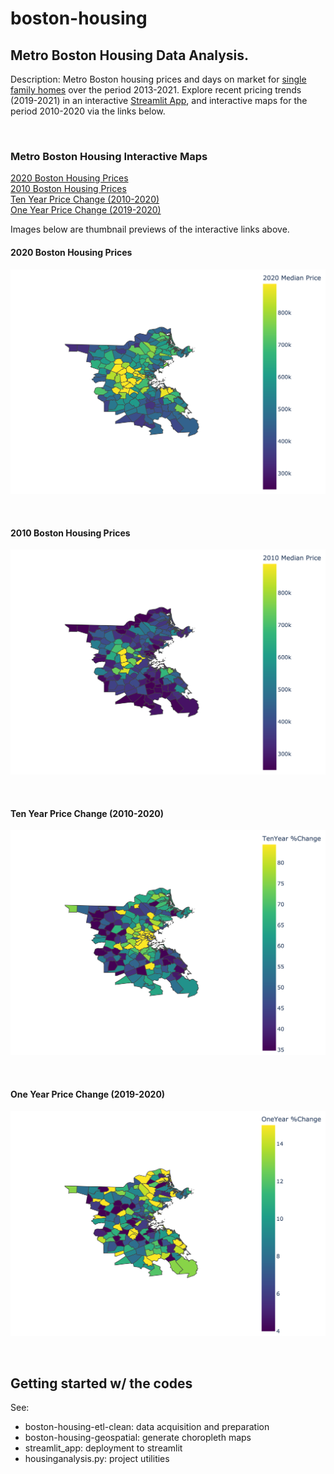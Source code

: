 # boston-housing

## Metro Boston Housing Data Analysis.   

Description:
Metro Boston housing prices and days on market for [single family homes](https://www.bostonmagazine.com/property/single-family-home-price-chart-2021/) over the period 2013-2021. Explore recent pricing trends (2019-2021) in an interactive [Streamlit App](https://share.streamlit.io/nchowes/boston-housing/main), and interactive maps for the period 2010-2020 via the links below. 
 
&nbsp;

### Metro Boston Housing Interactive Maps 

[2020 Boston Housing Prices](https://cold-agate-invert.s3.amazonaws.com/boston-housing/2020-boston-housing-median.html)  
[2010 Boston Housing Prices](https://cold-agate-invert.s3.amazonaws.com/boston-housing/2010-boston-housing-median.html)  
[Ten Year Price Change (2010-2020)](https://cold-agate-invert.s3.amazonaws.com/boston-housing/boston-housing-10yc-2010-2020.html)  
[One Year Price Change (2019-2020)](https://cold-agate-invert.s3.amazonaws.com/boston-housing/boston-housing-1yc-2019-2020.html)  

Images below are thumbnail previews of the interactive links above.  

#### 2020 Boston Housing Prices
![prices-2020](figures/boston-housing-2020.png)

&nbsp;

#### 2010 Boston Housing Prices
![prices-2010](figures/boston-housing-2010.png)

&nbsp;

#### Ten Year Price Change (2010-2020)
![10yc-2020](figures/boston-housing-10yc.png)

&nbsp;

#### One Year Price Change (2019-2020)
![1yc-2020](figures/boston-housing-1yc.png)

&nbsp;

## Getting started w/ the codes 

See: 
+ boston-housing-etl-clean: data acquisition and preparation 
+ boston-housing-geospatial: generate choropleth maps
+ streamlit_app: deployment to streamlit
+ housinganalysis.py: project utilities